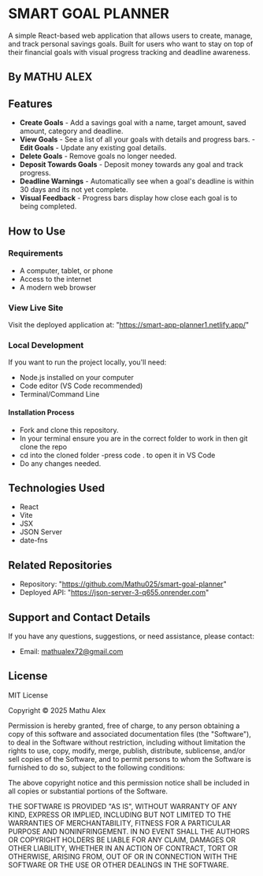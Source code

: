 # SMART GOAL PLANNER

A simple React-based web application that allows users to create, manage, and track personal savings goals. Built for users who want to stay on top of their financial goals with visual progress tracking and deadline awareness.

## By **MATHU ALEX**

## Features

- **Create Goals** - Add a savings goal with a name, target amount, saved amount, category and deadline.
- **View Goals** - See a list of all your goals with details and progress bars.
-**Edit Goals** - Update any existing goal details.
- **Delete Goals** - Remove goals no longer needed.
- **Deposit Towards Goals** - Deposit money towards any goal and track progress.
- **Deadline Warnings** - Automatically see when a goal's deadline is within 30 days and its not yet complete.
- **Visual Feedback** - Progress bars display how close each goal is to being completed.

## How to Use

### Requirements

- A computer, tablet, or phone
- Access to the internet
- A modern web browser

### View Live Site

Visit the deployed application at: "https://smart-app-planner1.netlify.app/"

### Local Development

If you want to run the project locally, you'll need:

- Node.js installed on your computer
- Code editor (VS Code recommended)
- Terminal/Command Line

#### Installation Process

- Fork and clone this repository.
- In your terminal ensure you are in the correct folder to work in then git clone the repo
- cd into the cloned folder
-press code . to open it in VS Code
- Do any changes needed.

## Technologies Used

- React
- Vite
- JSX
- JSON Server
- date-fns

## Related Repositories

- Repository: "https://github.com/Mathu025/smart-goal-planner"
- Deployed API: "https://json-server-3-q655.onrender.com"

## Support and Contact Details

If you have any questions, suggestions, or need assistance, please contact:

- Email: <mathualex72@gmail.com>

## License

MIT License

Copyright &copy; 2025 Mathu Alex

Permission is hereby granted, free of charge, to any person obtaining a copy of this software and associated documentation files (the "Software"), to deal in the Software without restriction, including without limitation the rights to use, copy, modify, merge, publish, distribute, sublicense, and/or sell copies of the Software, and to permit persons to whom the Software is furnished to do so, subject to the following conditions:

The above copyright notice and this permission notice shall be included in all copies or substantial portions of the Software.

THE SOFTWARE IS PROVIDED "AS IS", WITHOUT WARRANTY OF ANY KIND, EXPRESS OR IMPLIED, INCLUDING BUT NOT LIMITED TO THE WARRANTIES OF MERCHANTABILITY, FITNESS FOR A PARTICULAR PURPOSE AND NONINFRINGEMENT. IN NO EVENT SHALL THE AUTHORS OR COPYRIGHT HOLDERS BE LIABLE FOR ANY CLAIM, DAMAGES OR OTHER LIABILITY, WHETHER IN AN ACTION OF CONTRACT, TORT OR OTHERWISE, ARISING FROM, OUT OF OR IN CONNECTION WITH THE SOFTWARE OR THE USE OR OTHER DEALINGS IN THE SOFTWARE.
